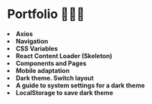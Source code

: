 <h1>Portfolio 🧑🏻‍💻

<h4>
<li>Axios
<li>Navigation 
<li>CSS Variables
<li>React Content Loader (Skeleton)
<li>Components and Pages
<li>Mobile adaptation
<li>Dark theme. Switch layout
<li>A guide to system settings for a dark theme
<li>LocalStorage to save dark theme
